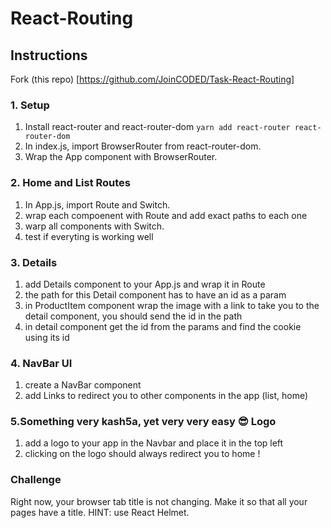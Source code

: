 # React-Routing


## Instructions
Fork (this repo) [https://github.com/JoinCODED/Task-React-Routing]

### 1. Setup
1. Install react-router and react-router-dom `yarn add react-router react-router-dom`
2. In index.js, import BrowserRouter from react-router-dom.
3. Wrap the App component with BrowserRouter.

### 2. Home and List Routes 
1. In App.js, import Route and Switch.
2. wrap each compoenent with Route and add exact paths to each one 
3. warp all components with Switch.
4. test if everyting is working well

### 3. Details 
1. add Details component to your App.js and wrap it in Route 
2. the path for this Detail component has to have an id as a param 
3. in ProductItem component wrap the image with a link to take you to the detail component, you should send the id in the path
4. in detail component get the id from the params and find the cookie using its id

### 4. NavBar UI
1. create a NavBar component 
2. add Links to redirect you to other components in the app (list, home)

### 5.Something very kash5a, yet very very easy 😎 Logo
1. add a logo to your app in the Navbar and place it in the top left
2. clicking on the logo should always redirect you to home !

### Challenge
Right now, your browser tab title is not changing. Make it so that all your pages have a title. HINT: use React Helmet.
